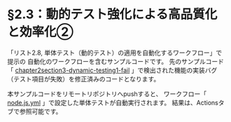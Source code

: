 # §2.3：動的テスト強化による高品質化と効率化②

「リスト2.8, 単体テスト（動的テスト）の適用を自動化するワークフロー」で提示の
自動化のワークフローを含むサンプルコードです。
先のサンプルコード「
[chapter2section3-dynamic-testing1-fail](https://github.com/hoshimado/gsh10-tbf16-sample/tree/chapter2section3-dynamic-testing1-fail)
」で検出された機能の実装バグ（テスト項目が失敗）を修正済みのコードとなります。

本サンプルコードをリモートリポジトリへpushすると、
ワークフロー「
[node.js.yml](./.github/workflows/node.js.yml)
」で設定した単体テストが自動実行されます。
結果は、Actionsタブで参照可能です。




